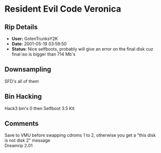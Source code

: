 # Resident Evil Code Veronica

## Rip Details

- **User:** GotenTrunksY2K
- **Date:** 2001-05-19 03:59:50
- **Status:** Nice selfboots, probably will give an error on the final disk cuz final  iso is bigger than 714 Mb's

## Downsampling

SFD's all of them

## Bin Hacking

Hack3 bin's 0 then Selfboot 3.5 Kit

## Comments

Save to VMU before swapping cdroms 1 to 2, otherwise you get a "this disk is not disk 2" message<br />Dreamrip 2.01

